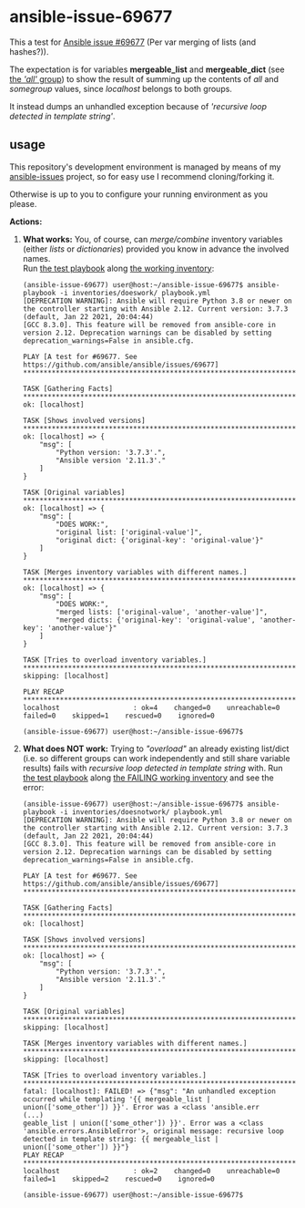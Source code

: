 # ansible-issue-69677
This a test for [Ansible issue #69677](https://github.com/ansible/ansible/issues/69677) (Per var merging of lists (and hashes?)).

The expectation is for variables **mergeable_list** and **mergeable_dict** (see [the *'all'* group](./inventories/common-all)) to show the result of summing up the contents of *all* and *somegroup* values, since *localhost* belongs to both groups.

It instead dumps an unhandled exception because of *'recursive loop detected in template string'*.

## usage
This repository's development environment is managed by means of my [ansible-issues](https://github.com/jmnavarrol/ansible-issues) project, so for easy use I recommend cloning/forking it.

Otherwise is up to you to configure your running environment as you please.

**Actions:**
1. **What works:** You, of course, can *merge/combine* inventory variables (either *lists* or *dictionaries*) provided you know in advance the involved names.  
  Run [the test playbook](./playbook.yml) along [the working inventory](./inventories/doeswork/):
    ```console
    (ansible-issue-69677) user@host:~/ansible-issue-69677$ ansible-playbook -i inventories/doeswork/ playbook.yml
    [DEPRECATION WARNING]: Ansible will require Python 3.8 or newer on the controller starting with Ansible 2.12. Current version: 3.7.3 (default, Jan 22 2021, 20:04:44) 
    [GCC 8.3.0]. This feature will be removed from ansible-core in version 2.12. Deprecation warnings can be disabled by setting deprecation_warnings=False in ansible.cfg.
    
    PLAY [A test for #69677. See https://github.com/ansible/ansible/issues/69677] ******************************************************************************************
    
    TASK [Gathering Facts] *************************************************************************************************************************************************
    ok: [localhost]
    
    TASK [Shows involved versions] *****************************************************************************************************************************************
    ok: [localhost] => {
        "msg": [
            "Python version: '3.7.3'.",
            "Ansible version '2.11.3'."
        ]
    }
    
    TASK [Original variables] **********************************************************************************************************************************************
    ok: [localhost] => {
        "msg": [
            "DOES WORK:",
            "original list: ['original-value']",
            "original dict: {'original-key': 'original-value'}"
        ]
    }
    
    TASK [Merges inventory variables with different names.] ****************************************************************************************************************
    ok: [localhost] => {
        "msg": [
            "DOES WORK:",
            "merged lists: ['original-value', 'another-value']",
            "merged dicts: {'original-key': 'original-value', 'another-key': 'another-value'}"
        ]
    }
    
    TASK [Tries to overload inventory variables.] **************************************************************************************************************************
    skipping: [localhost]
    
    PLAY RECAP *************************************************************************************************************************************************************
    localhost                  : ok=4    changed=0    unreachable=0    failed=0    skipped=1    rescued=0    ignored=0   
    
    (ansible-issue-69677) user@host:~/ansible-issue-69677$
    ```

1. **What does NOT work:** Trying to *"overload"* an already existing list/dict (i.e. so different groups can work independently and still share variable results) fails with *recursive loop detected in template string* with. Run [the test playbook](./playbook.yml) along [the FAILING working inventory](./inventories/doesnotwork/) and see the error:
    ```console
    (ansible-issue-69677) user@host:~/ansible-issue-69677$ ansible-playbook -i inventories/doesnotwork/ playbook.yml
    [DEPRECATION WARNING]: Ansible will require Python 3.8 or newer on the controller starting with Ansible 2.12. Current version: 3.7.3 (default, Jan 22 2021, 20:04:44) 
    [GCC 8.3.0]. This feature will be removed from ansible-core in version 2.12. Deprecation warnings can be disabled by setting deprecation_warnings=False in ansible.cfg.
    
    PLAY [A test for #69677. See https://github.com/ansible/ansible/issues/69677] ******************************************************************************************
    
    TASK [Gathering Facts] *************************************************************************************************************************************************
    ok: [localhost]
    
    TASK [Shows involved versions] *****************************************************************************************************************************************
    ok: [localhost] => {
        "msg": [
            "Python version: '3.7.3'.",
            "Ansible version '2.11.3'."
        ]
    }
    
    TASK [Original variables] **********************************************************************************************************************************************
    skipping: [localhost]
    
    TASK [Merges inventory variables with different names.] ****************************************************************************************************************
    skipping: [localhost]
    
    TASK [Tries to overload inventory variables.] **************************************************************************************************************************
    fatal: [localhost]: FAILED! => {"msg": "An unhandled exception occurred while templating '{{ mergeable_list | union(['some_other']) }}'. Error was a <class 'ansible.err
    (...)
    geable_list | union(['some_other']) }}'. Error was a <class 'ansible.errors.AnsibleError'>, original message: recursive loop detected in template string: {{ mergeable_list | union(['some_other']) }}"}    
    PLAY RECAP *************************************************************************************************************************************************************
    localhost                  : ok=2    changed=0    unreachable=0    failed=1    skipped=2    rescued=0    ignored=0   
    
    (ansible-issue-69677) user@host:~/ansible-issue-69677$
    ```